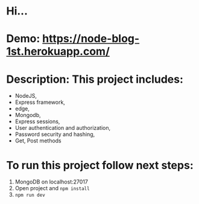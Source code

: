 # Hi...

# Demo: https://node-blog-1st.herokuapp.com/

# Description: This project includes:
- NodeJS,
- Express framework,
- edge,
- Mongodb,
- Express sessions,
- User authentication and authorization,
- Password security and hashing,
- Get, Post methods

# To run this project follow next steps:

1. MongoDB on localhost:27017
2. Open project and `npm install`
3. `npm run dev`
